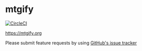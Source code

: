 # mtgify

[![CircleCI](https://circleci.com/gh/mpaulweeks/mtgify/tree/master.svg?style=svg)](https://circleci.com/gh/mpaulweeks/mtgify/tree/master)

https://mtgify.org

Please submit feature requests by using [GitHub's issue tracker](https://github.com/mpaulweeks/mtgify/issues)
